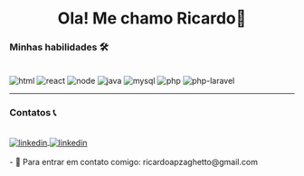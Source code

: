 <h1 align="center"> Ola! Me chamo Ricardo👋</h1>

### Minhas habilidades 🛠 

<div style:"display: inline-block"> <br>
    <img align="center" alt="html" src="https://img.shields.io/badge/JavaScript-F7DF1E?style=for-the-badge&logo=javascript&logoColor=black" />
    <img align="center" alt="react" src="https://img.shields.io/badge/React-20232A?style=for-the-badge&logo=react&logoColor=61DAFB" />
    <img align="center" alt="node" src="https://img.shields.io/badge/Node.js-43853D?style=for-the-badge&logo=node.js&logoColor=white" />
    <img align="center" alt="java" src="https://img.shields.io/badge/Java-ED8B00?style=for-the-badge&logo=openjdk&logoColor=white" />
    <img align="center" alt="mysql" src="https://img.shields.io/badge/MySQL-005C84?style=for-the-badge&logo=mysql&logoColor=white" />  
    <img align="center" alt="php" src="https://img.shields.io/badge/PHP-777BB4?style=for-the-badge&logo=php&logoColor=white" />  
    <img align="center" alt="php-laravel" src="https://img.shields.io/badge/Laravel-FF2D20?style=for-the-badge&logo=laravel&logoColor=white" />  
</div>

<hr>

### Contatos 📞

<div style:"display: inline-block"> <br>
    <a href="https://www.linkedin.com/in/ricardo-augusto-pereira-zaghetto-827a75210" target="_blank" /"><img align="center" alt="linkedin" src="https://img.shields.io/badge/-LinkedIn-%230077B5?style=for-the-badge&logo=linkedin&logoColor=white" target="_blank" /> </a>
    <a href="https://www.instagram.com/oricardo_z/" target="_blank" "><img align="center" alt="linkedin" src="https://img.shields.io/badge/Instagram-E4405F?style=for-the-badge&logo=instagram&logoColor=white" /> </a>
</div>
<br>
- 💬 Para entrar em contato comigo:  ricardoapzaghetto@gmail.com 
